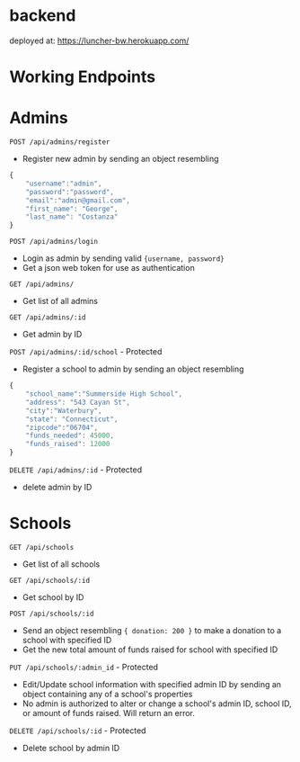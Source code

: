 # backend
deployed at: https://luncher-bw.herokuapp.com/

# Working Endpoints

# Admins

`POST /api/admins/register`

- Register new admin by sending an object resembling
```js
{
	"username":"admin",
	"password":"password",
	"email":"admin@gmail.com",
	"first_name": "George",
	"last_name": "Costanza"
}
```



`POST /api/admins/login`

- Login as admin by sending valid ```{username, password}```
- Get a json web token for use as authentication

`GET /api/admins/`

- Get list of all admins

`GET /api/admins/:id`

- Get admin by ID

`POST /api/admins/:id/school` - Protected

- Register a school to admin by sending an object resembling
```js
{
	"school_name":"Summerside High School",
	"address": "543 Cayan St",
	"city":"Waterbury",
	"state": "Connecticut",
	"zipcode":"06704",
	"funds_needed": 45000,
	"funds_raised": 12000
}
```

`DELETE /api/admins/:id` - Protected

- delete admin by ID

# Schools

`GET /api/schools`

- Get list of all schools

`GET /api/schools/:id`

- Get school by ID

`POST /api/schools/:id`

- Send an object resembling `{ donation: 200 }` to make a donation to a school with specified ID
- Get the new total amount of funds raised for school with specified ID

`PUT /api/schools/:admin_id` - Protected

- Edit/Update school information with specified admin ID by sending an object containing any of a school's properties
- No admin is authorized to alter or change a school's admin ID, school ID, or amount of funds raised. Will return an error.

`DELETE /api/schools/:id` - Protected

- Delete school by admin ID
